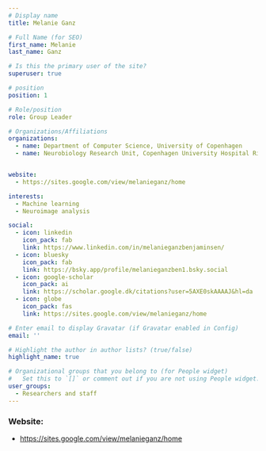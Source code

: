 ```yaml
---
# Display name
title: Melanie Ganz

# Full Name (for SEO)
first_name: Melanie
last_name: Ganz

# Is this the primary user of the site?
superuser: true

# position
position: 1

# Role/position
role: Group Leader

# Organizations/Affiliations
organizations:
  - name: Department of Computer Science, University of Copenhagen
  - name: Neurobiology Research Unit, Copenhagen University Hospital Rigshospitalet


website:
  - https://sites.google.com/view/melanieganz/home

interests:
  - Machine learning
  - Neuroimage analysis

social:
  - icon: linkedin
    icon_pack: fab
    link: https://www.linkedin.com/in/melanieganzbenjaminsen/
  - icon: bluesky
    icon_pack: fab
    link: https://bsky.app/profile/melanieganzben1.bsky.social 
  - icon: google-scholar
    icon_pack: ai
    link: https://scholar.google.dk/citations?user=5AXE0skAAAAJ&hl=da 
  - icon: globe
    icon_pack: fas
    link: https://sites.google.com/view/melanieganz/home 

# Enter email to display Gravatar (if Gravatar enabled in Config)
email: ''

# Highlight the author in author lists? (true/false)
highlight_name: true

# Organizational groups that you belong to (for People widget)
#   Set this to `[]` or comment out if you are not using People widget.
user_groups:
  - Researchers and staff
---
```

### Website:
- https://sites.google.com/view/melanieganz/home 